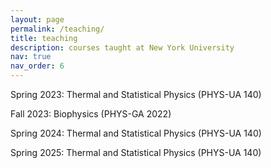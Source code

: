 ```yaml
---
layout: page
permalink: /teaching/
title: teaching
description: courses taught at New York University
nav: true
nav_order: 6
---
```


<!-- For now, this page is assumed to be a static description of your courses. You can convert it to a collection similar to `_projects/` so that you can have a dedicated page for each course. -->

<!-- Organize your courses by years, topics, or universities, however you like! -->

Spring 2023: Thermal and Statistical Physics (PHYS-UA 140)

Fall 2023: Biophysics (PHYS-GA 2022)

Spring 2024: Thermal and Statistical Physics (PHYS-UA 140)

Spring 2025: Thermal and Statistical Physics (PHYS-UA 140)
